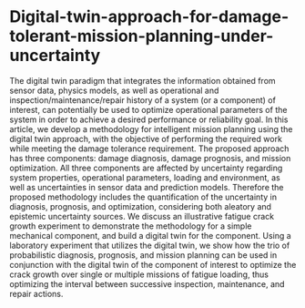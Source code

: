 # Digital-twin-approach-for-damage-tolerant-mission-planning-under-uncertainty
The digital twin paradigm that integrates the information obtained from sensor data, physics models, as well as operational and inspection/maintenance/repair history of a system (or a component) of interest, can potentially be used to optimize operational parameters of the system in order to achieve a desired performance or reliability goal. In this article, we develop a methodology for intelligent mission planning using the digital twin approach, with the objective of performing the required work while meeting the damage tolerance requirement. The proposed approach has three components: damage diagnosis, damage prognosis, and mission optimization. All three components are affected by uncertainty regarding system properties, operational parameters, loading and environment, as well as uncertainties in sensor data and prediction models. Therefore the proposed methodology includes the quantification of the uncertainty in diagnosis, prognosis, and optimization, considering both aleatory and epistemic uncertainty sources. We discuss an illustrative fatigue crack growth experiment to demonstrate the methodology for a simple mechanical component, and build a digital twin for the component. Using a laboratory experiment that utilizes the digital twin, we show how the trio of probabilistic diagnosis, prognosis, and mission planning can be used in conjunction with the digital twin of the component of interest to optimize the crack growth over single or multiple missions of fatigue loading, thus optimizing the interval between successive inspection, maintenance, and repair actions.
